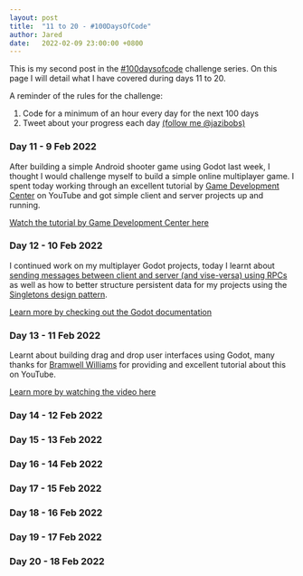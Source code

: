 ```yaml
---
layout: post
title:  "11 to 20 - #100DaysOfCode"
author: Jared
date:   2022-02-09 23:00:00 +0800
---
```


This is my second post in the [#100daysofcode](https://www.100daysofcode.com/) challenge series. On this page I will detail what I have covered during days 11 to 20.

A reminder of the rules for the challenge:

1. Code for a minimum of an hour every day for the next 100 days
2. Tweet about your progress each day [(follow me @jazibobs)](https://twitter.com/jazibobs)

### Day 11 - 9 Feb 2022

After building a simple Android shooter game using Godot last week, I thought I would challenge myself to build a simple online multiplayer game. I spent today working through an excellent tutorial by [Game Development Center](https://www.youtube.com/channel/UClseGZiVmeHamsjYmpbiAmQ) on YouTube and got simple client and server projects up and running.

[Watch the tutorial by Game Development Center here](https://www.youtube.com/watch?v=lnFN6YabFKg)

### Day 12 - 10 Feb 2022

I continued work on my multiplayer Godot projects, today I learnt about [sending messages between client and server (and vise-versa) using RPCs](https://docs.godotengine.org/en/stable/tutorials/networking/high_level_multiplayer.html#rpc) as well as how to better structure persistent data for my projects using the [Singletons design pattern](https://docs.godotengine.org/en/stable/tutorials/scripting/singletons_autoload.html).

[Learn more by checking out the Godot documentation](https://docs.godotengine.org/en/stable/tutorials/networking/high_level_multiplayer.html)

### Day 13 - 11 Feb 2022

Learnt about building drag and drop user interfaces using Godot, many thanks for [Bramwell Williams](https://twitter.com/bramreth) for providing and excellent tutorial about this on YouTube.

[Learn more by watching the video here](https://www.youtube.com/watch?v=iSpWZzL2i1o)

### Day 14 - 12 Feb 2022

### Day 15 - 13 Feb 2022

### Day 16 - 14 Feb 2022

### Day 17 - 15 Feb 2022

### Day 18 - 16 Feb 2022

### Day 19 - 17 Feb 2022

### Day 20 - 18 Feb 2022
